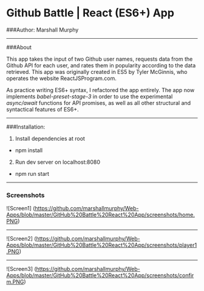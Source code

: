 # Github Battle | React (ES6+) App
###Author: Marshall Murphy

---

###About

This app takes the input of two Github user names, requests data from the Github API for each user, and rates them in popularity according to the data retrieved.
This app was originally created in ES5 by Tyler McGinnis, who operates the website ReactJSProgram.com.

As practice writing ES6+ syntax, I refactored the app entirely.
The app now implements *babel-preset-stage-3* in order to use the experimental *async/await* functions for API promises, as well as all other structural and syntactical features of ES6+.

---

###Installation:
1. Install dependencies at root
  * npm install

2. Run dev server on localhost:8080
  * npm run start

---

### Screenshots

![Screen1]
(https://github.com/marshallmurphy/Web-Apps/blob/master/GitHub%20Battle%20React%20App/screenshots/home.PNG)

---

![Screen2]
(https://github.com/marshallmurphy/Web-Apps/blob/master/GitHub%20Battle%20React%20App/screenshots/player1.PNG)

---

![Screen3]
(https://github.com/marshallmurphy/Web-Apps/blob/master/GitHub%20Battle%20React%20App/screenshots/confirm.PNG)
